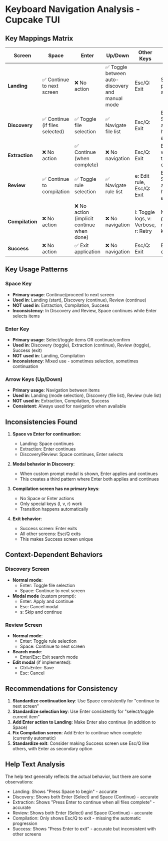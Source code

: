 # Keyboard Navigation Analysis - Cupcake TUI

## Key Mappings Matrix

| Screen | Space | Enter | Up/Down | Other Keys | Notes |
|--------|-------|-------|---------|------------|-------|
| **Landing** | ✅ Continue to next screen | ❌ No action | ✅ Toggle between auto-discovery and manual mode | Esc/Q: Exit | Space is primary action |
| **Discovery** | ✅ Continue (if files selected) | ✅ Toggle file selection | ✅ Navigate file list | Esc/Q: Exit | Both Space and Enter have actions |
| **Extraction** | ❌ No action | ✅ Continue (when complete) | ❌ No navigation | Esc/Q: Exit | Enter only when all tasks complete |
| **Review** | ✅ Continue to compilation | ✅ Toggle rule selection | ✅ Navigate rule list | e: Edit rule, Esc/Q: Exit | Both Space and Enter have actions |
| **Compilation** | ❌ No action | ❌ No action (implicit continue when done) | ❌ No navigation | l: Toggle logs, v: Verbose, r: Retry | No primary navigation keys |
| **Success** | ❌ No action | ✅ Exit application | ❌ No navigation | Esc/Q: Exit | Enter is exit action |

## Key Usage Patterns

### Space Key
- **Primary usage**: Continue/proceed to next screen
- **Used in**: Landing (start), Discovery (continue), Review (continue)
- **NOT used in**: Extraction, Compilation, Success
- **Inconsistency**: In Discovery and Review, Space continues while Enter selects items

### Enter Key
- **Primary usage**: Select/toggle items OR continue/confirm
- **Used in**: Discovery (toggle), Extraction (continue), Review (toggle), Success (exit)
- **NOT used in**: Landing, Compilation
- **Inconsistency**: Mixed use - sometimes selection, sometimes continuation

### Arrow Keys (Up/Down)
- **Primary usage**: Navigation between items
- **Used in**: Landing (mode selection), Discovery (file list), Review (rule list)
- **NOT used in**: Extraction, Compilation, Success
- **Consistent**: Always used for navigation when available

## Inconsistencies Found

1. **Space vs Enter for continuation**:
   - Landing: Space continues
   - Extraction: Enter continues
   - Discovery/Review: Space continues, Enter selects

2. **Modal behavior in Discovery**:
   - When custom prompt modal is shown, Enter applies and continues
   - This creates a third pattern where Enter both applies and continues

3. **Compilation screen has no primary keys**:
   - No Space or Enter actions
   - Only special keys (l, v, r) work
   - Transition happens automatically

4. **Exit behavior**:
   - Success screen: Enter exits
   - All other screens: Esc/Q exits
   - This makes Success screen unique

## Context-Dependent Behaviors

### Discovery Screen
- **Normal mode**: 
  - Enter: Toggle file selection
  - Space: Continue to next screen
- **Modal mode** (custom prompt):
  - Enter: Apply and continue
  - Esc: Cancel modal
  - s: Skip and continue

### Review Screen
- **Normal mode**:
  - Enter: Toggle rule selection
  - Space: Continue to next screen
- **Search mode**:
  - Enter/Esc: Exit search mode
- **Edit modal** (if implemented):
  - Ctrl+Enter: Save
  - Esc: Cancel

## Recommendations for Consistency

1. **Standardize continuation key**: Use Space consistently for "continue to next screen"
2. **Standardize selection key**: Use Enter consistently for "select/toggle current item"
3. **Add Enter action to Landing**: Make Enter also continue (in addition to Space)
4. **Fix Compilation screen**: Add Enter to continue when complete (currently automatic)
5. **Standardize exit**: Consider making Success screen use Esc/Q like others, with Enter as secondary option

## Help Text Analysis

The help text generally reflects the actual behavior, but there are some observations:
- Landing: Shows "Press Space to begin" - accurate
- Discovery: Shows both Enter (Select) and Space (Continue) - accurate
- Extraction: Shows "Press Enter to continue when all files complete" - accurate
- Review: Shows both Enter (Select) and Space (Continue) - accurate
- Compilation: Only shows Esc/Q to exit - missing the automatic progression
- Success: Shows "Press Enter to exit" - accurate but inconsistent with other screens